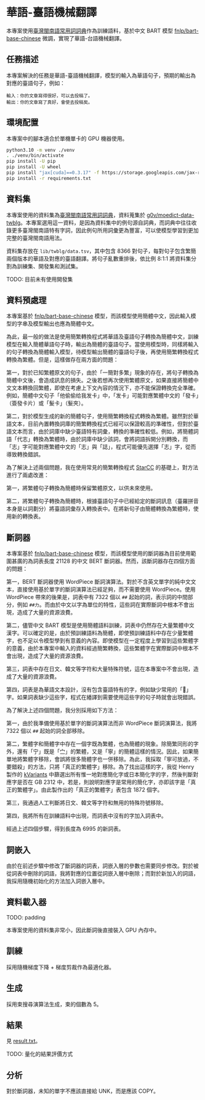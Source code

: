# 華語-臺語機械翻譯

本專案使用[臺灣閩南語常用詞詞典](https://twblg.dict.edu.tw/holodict_new/)作為訓練語料，基於中文 BART 模型 [fnlp/bart-base-chinese](https://huggingface.co/fnlp/bart-base-chinese) 微調，實現了華語-台語機械翻譯。

## 任務描述

本專案解決的任務是華語-臺語機械翻譯，模型的輸入為華語句子，預期的輸出為對應的臺語句子，例如：

```
輸入：你的文章寫得很好，可以去投稿了。
輸出：你的文章寫了真好，會使去投稿矣。
```

## 環境配置

本專案中的腳本適合於單機單卡的 GPU 機器使用。

```sh
python3.10 -m venv ./venv
. ./venv/bin/activate
pip install -U pip
pip install -U wheel
pip install "jax[cuda]==0.3.17" -f https://storage.googleapis.com/jax-releases/jax_cuda_releases.html
pip install -r requirements.txt
```

## 資料集

本專案使用的資料集為[臺灣閩南語常用詞詞典](https://twblg.dict.edu.tw/holodict_new/)，資料蒐集於 [g0v/moedict-data-twblg](https://github.com/g0v/moedict-data-twblg/blob/master/uni/%E4%BE%8B%E5%8F%A5.csv)。本專案選用這一資料，是因為資料集中的例句源自詞典，而詞典中往往收錄更多臺灣閩南語特有字詞，因此例句所用詞彙更為豐富，可以使模型學習到更加完整的臺灣閩南語用法。

資料集存放在 `lib/twblg/data.tsv`，其中包含 8366 對句子，每對句子包含繁簡兩個版本的華語及對應的臺語翻譯。將句子亂數重排後，依比例 8:1:1 將資料集分割為訓練集、開發集和測試集。

TODO: 目前未有使用開發集

## 資料預處理

本專案基於 [fnlp/bart-base-chinese](https://huggingface.co/fnlp/bart-base-chinese) 模型，而該模型使用簡體中文，因此輸入模型的字串及模型輸出也應為簡體中文。

為此，最一般的做法是使用簡繁轉換程式將華語及臺語句子轉換為簡體中文，訓練模型在輸入簡體華語句子時，輸出為簡體的臺語句子。當使用模型時，同樣將輸入的句子轉換為簡體輸入模型，待模型輸出簡體的臺語句子後，再使用簡繁轉換程式轉換為繁體。但是，這樣做存在兩方面的問題：

第一，對於已知繁體原文的句子，由於「一簡對多繁」現象的存在，將句子轉換為簡體中文後，會造成訊息的損失。之後若想再次使用繁體原文，如果直接將簡體中文文本轉換回繁體，即使在考慮上下文內容的情況下，亦不能保證轉換完全準確。例如，簡體中文句子「他偷偷给我发卡」中，「发卡」可能對應繁體中文的「發卡」（簽發卡片）或「髮卡」（髮夾）。

第二，對於模型生成的新的簡體句子，使用簡繁轉換程式轉換為繁體。雖然對於華語文本，目前內置轉換詞庫的簡繁轉換程式已經可以保證較高的準確性，但對於臺語文本而言，由於詞庫中缺少臺語特有詞彙，轉換的準確性較低。例如，將簡體詞語「代志」轉換為繁體時，由於詞庫中缺少該詞，會將詞語拆開分別轉換，而「志」字可能對應繁體中文的「志」與「誌」，程式可能優先選擇「志」字，從而導致轉換錯誤。

為了解決上述兩個問題，我在使用常見的簡繁轉換程式 [StarCC](https://github.com/StarCC0/starcc-py) 的基礎上，對方法進行了兩處改進：

第一，將繁體句子轉換為簡體時保留繁體原文，以供未來使用。

第二，將繁體句子轉換為簡體時，根據臺語句子中已經給定的斷詞訊息（臺羅拼音本身是以詞劃分）將臺語詞彙存入轉換表中。在將新句子由簡體轉換為繁體時，使用新的轉換表。

## 斷詞器

本專案基於 [fnlp/bart-base-chinese](https://huggingface.co/fnlp/bart-base-chinese) 模型，而該模型使用的斷詞器為目前使用範圍甚廣的為詞表長度 21128 的中文 BERT 斷詞器。然而，該斷詞器存在四個方面的問題：

第一，BERT 斷詞器使用 WordPiece 斷詞演算法。對於不含英文單字的純中文文本，直接使用基於單字的斷詞演算法已經足夠，而不需要使用 WordPiece。使用 WordPiece 帶來的後果是，詞表中有 7322 個以 `##` 起始的詞，表示詞的中間部分，例如 `##力`。而由於中文以字為單位的特性，這些詞在實際斷詞中根本不會出現，造成了大量的資源浪費。

第二，儘管中文 BART 模型是使用簡體語料訓練，詞表中仍然存在大量繁體中文漢字。可以確定的是，由於預訓練語料為簡體，即使預訓練語料中存在少量繁體字，也不足以令模型學到有意義的內容。即使模型在一定程度上學習到這些繁體字的意義，由於本專案中輸入的資料經過簡繁轉換，這些繁體字在實際斷詞中根本不會出現，造成了大量的資源浪費。

第三，詞表中存在日文、韓文等字符和大量特殊符號，這在本專案中不會出現，造成了大量的資源浪費。

第四，詞表是為華語文本設計，沒有包含臺語特有的字，例如缺少常用的「𪜶」字。如果詞表缺少這些字，程式在繙譯到需要使用這些字的句子時就會出現錯誤。

為了解決上述四個問題，我分別採用如下方法：

第一，由於我準備使用基於單字的斷詞演算法而非 WordPiece 斷詞演算法，我將 7322 個以 `##` 起始的詞全部移除。

第二，繁體字和簡體字中存在一個字既為繁體，也為簡體的現象。除簡繁同形的字外，還有「宁」既是「㝉」的繁體，又是「寧」的簡體這樣的情況。因此，如果簡單地將繁體字移除，會誤將很多簡體字也一併移除。為此，我採取「寧可放過，不要錯殺」的方法，只將「真正的繁體字」移除。為了找出這樣的字，我從 Henry 製作的 [kVariants](https://github.com/hfhchan/irg/blob/master/kVariants.txt) 中篩選出所有惟一地對應簡化字或日本簡化字的字，然後判斷對應字是否在 GB 2312 中，若是，則說明對應字是常用的簡化字，亦即該字是「真正的繁體字」。由此製作出的「真正的繁體字」表包含 1872 個字。

第三，我通過人工判斷將日文、韓文等字符和無用的特殊符號移除。

第四，我將所有在訓練語料中出現，而詞表中沒有的字加入詞表中。

經過上述四個步驟，得到長度為 6995 的新詞表。

## 詞嵌入

由於在前述步驟中修改了斷詞器的詞表，詞嵌入層的參數也需要同步修改。對於被從詞表中刪除的詞語，我將對應的位置從詞嵌入層中刪除；而對於新加入的詞語，我採用隨機初始化的方法加入詞嵌入層中。

## 資料載入器

TODO: padding

本專案使用的資料集非常小，因此斷詞後直接裝入 GPU 內存中。

## 訓練

採用隨機梯度下降 + 梯度剪裁作為最適化器。

## 生成

採用束搜尋演算法生成，束的個數為 5。

## 結果

見 [result.txt](result.txt)。

TODO: 量化的結果評價方式

## 分析

對於斷詞器，未知的單字不應該直接給 UNK，而是應該 COPY。
